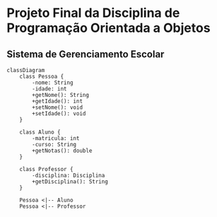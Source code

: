 # Projeto Final da Disciplina de Programação Orientada a Objetos

## Sistema de Gerenciamento Escolar


```mermaid
classDiagram
    class Pessoa {
        -nome: String
        -idade: int
        +getNome(): String
        +getIdade(): int
        +setNome(): void
        +setIdade(): void
    }

    class Aluno {
        -matricula: int
        -curso: String
        +getNotas(): double
    }

    class Professor {
        -disciplina: Disciplina
        +getDisciplina(): String
    }

    Pessoa <|-- Aluno
    Pessoa <|-- Professor
```
